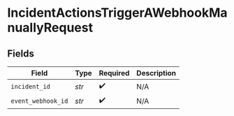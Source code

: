 # IncidentActionsTriggerAWebhookManuallyRequest


## Fields

| Field              | Type               | Required           | Description        |
| ------------------ | ------------------ | ------------------ | ------------------ |
| `incident_id`      | *str*              | :heavy_check_mark: | N/A                |
| `event_webhook_id` | *str*              | :heavy_check_mark: | N/A                |